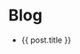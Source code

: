 # Blog

<script setup>
import { data } from 'vitepress';
const posts = Object.entries(import.meta.glob('./*.md', { eager: true }))
  .map(([path, module]) => ({
    title: module.frontmatter?.title || path.split('/').pop().replace('.md', ''),
    link: path.replace('./', '/blog/').replace('.md', '')
  }));
</script>

<ul>
  <li v-for="post in posts">
    <a :href="post.link">{{ post.title }}</a>
  </li>
</ul>

